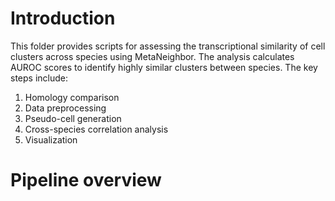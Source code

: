 # Introduction
This folder provides scripts for assessing the transcriptional similarity of cell clusters across species using MetaNeighbor. The analysis calculates AUROC scores to identify highly similar clusters between species. The key steps include:
1. Homology comparison
2. Data preprocessing
3. Pseudo-cell generation
4. Cross-species correlation analysis
5. Visualization

# Pipeline overview
